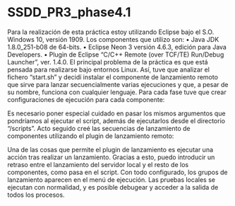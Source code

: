# SSDD_PR3_phase4.1

Para la realización de esta práctica estoy utilizando Eclipse bajo el S.O. Windows 10, versión 1909. Los componentes que utilizo son:
•	Java JDK 1.8.0_251-b08 de 64-bits.
•	Eclipse Neon 3 versión 4.6.3, edición para Java Developers.
•	Plugin de Eclipse “C/C++ Remote (over TCF/TE) Run/Debug Launcher”, ver. 1.4.0.
El principal problema de la práctica es que está pensada para realizarse bajo entornos Linux. Así, tuve que analizar el fichero “start.sh” y decidí instalar el componente de lanzamiento remoto que sirve para lanzar secuencialmente varias ejecuciones y que, a pesar de su nombre, funciona con cualquier lenguaje.
Para cada fase tuve que crear configuraciones de ejecución para cada componente:
 
Es necesario poner especial cuidado en pasar los mismos argumentos que pondríamos al ejecutar el script, además de ejecutarlos desde el directorio “/scripts”.
Acto seguido creé las secuencias de lanzamiento de componentes utilizando el plugin de lanzamiento remoto:
 
Una de las cosas que permite el plugin de lanzamiento es ejecutar una acción tras realizar un lanzamiento. Gracias a esto, puedo introducir un retraso entre el lanzamiento del servidor local y el resto de los componentes, como pasa en el script.
Con todo configurado, los grupos de lanzamiento aparecen en el menú de ejecución. Las pruebas locales se ejecutan con normalidad, y es posible debugear y acceder a la salida de todos los procesos.
